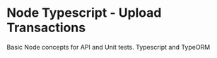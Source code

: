# Node Typescript - Upload Transactions
Basic Node concepts for API and Unit tests. Typescript and TypeORM
